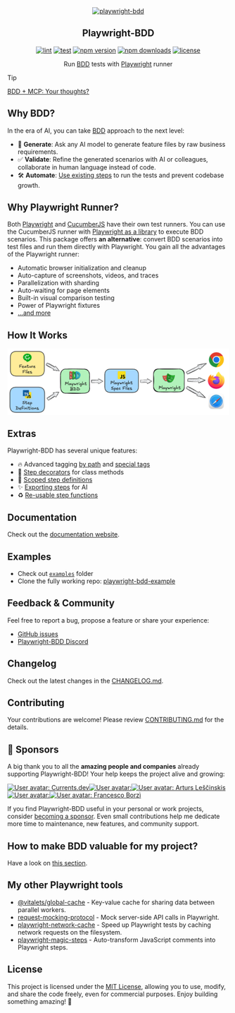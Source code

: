 <div align="center">
  <a href="https://vitalets.github.io/playwright-bdd">
    <img width="128" alt="playwright-bdd" src="./docs/logo.svg">
  </a>
</div>

<h2 align="center">Playwright-BDD</h2>

<div align="center">

[![lint](https://github.com/vitalets/playwright-bdd/actions/workflows/lint.yaml/badge.svg)](https://github.com/vitalets/playwright-bdd/actions/workflows/lint.yaml)
[![test](https://github.com/vitalets/playwright-bdd/actions/workflows/test.yaml/badge.svg)](https://github.com/vitalets/playwright-bdd/actions/workflows/test.yaml)
[![npm version](https://img.shields.io/npm/v/playwright-bdd)](https://www.npmjs.com/package/playwright-bdd)
[![npm downloads](https://img.shields.io/npm/dw/playwright-bdd)](https://www.npmjs.com/package/playwright-bdd)
[![license](https://img.shields.io/npm/l/playwright-bdd)](https://github.com/vitalets/playwright-bdd/blob/main/LICENSE)

</div>

<div align="center">

Run [BDD](https://cucumber.io/docs/bdd/) tests with [Playwright](https://playwright.dev/) runner

</div>

> [!TIP]
> [BDD + MCP: Your thoughts?](https://github.com/vitalets/playwright-bdd/issues/321)

## Why BDD?
In the era of AI, you can take [BDD](https://cucumber.io/docs/bdd/) approach to the next level:

- 🤖 **Generate**: Ask any AI model to generate feature files by raw business requirements.
- ✅ **Validate**: Refine the generated scenarios with AI or colleagues, collaborate in human language instead of code.
- 🛠 **Automate**: [Use existing steps](https://vitalets.github.io/playwright-bdd/#/writing-features/chatgpt) to run the tests and prevent codebase growth.

## Why Playwright Runner?

Both [Playwright](https://playwright.dev/) and [CucumberJS](https://github.com/cucumber/cucumber-js) have their own test runners. You can use the CucumberJS runner with [Playwright as a library](https://playwright.dev/docs/library) to execute BDD scenarios. This package offers **an alternative**: convert BDD scenarios into test files and run them directly with Playwright. You gain all the advantages of the Playwright runner:

- Automatic browser initialization and cleanup
- Auto-capture of screenshots, videos, and traces
- Parallelization with sharding
- Auto-waiting for page elements
- Built-in visual comparison testing
- Power of Playwright fixtures
- [...and more](https://playwright.dev/docs/library#key-differences)

## How It Works

<img align="center" src="https://raw.githubusercontent.com/vitalets/playwright-bdd/refs/heads/main/docs/_media/schema.png"/>

## Extras
Playwright-BDD has several unique features:

- 🔥 Advanced tagging [by path](https://vitalets.github.io/playwright-bdd/#/writing-features/tags-from-path) and [special tags](https://vitalets.github.io/playwright-bdd/#/writing-features/special-tags)
- 🎩 [Step decorators](https://vitalets.github.io/playwright-bdd/#/writing-steps/decorators) for class methods  
- 🎯 [Scoped step definitions](https://vitalets.github.io/playwright-bdd/#/writing-steps/scoped)  
- ✨ [Exporting steps](https://vitalets.github.io/playwright-bdd/#/writing-features/chatgpt) for AI  
- ♻️ [Re-usable step functions](https://vitalets.github.io/playwright-bdd/#/writing-steps/reusing-step-fn)  

## Documentation
Check out the [documentation website](https://vitalets.github.io/playwright-bdd/#/).

## Examples

- Check out [`examples`](/examples) folder
- Clone the fully working repo: [playwright-bdd-example](https://github.com/vitalets/playwright-bdd-example)

## Feedback & Community

Feel free to report a bug, propose a feature or share your experience:

* [GitHub issues](https://github.com/vitalets/playwright-bdd/issues)
* [Playwright-BDD Discord](https://discord.gg/5rwa7TAGUr)

## Changelog
Check out the latest changes in the [CHANGELOG.md](https://github.com/vitalets/playwright-bdd/blob/main/CHANGELOG.md).

## Contributing
Your contributions are welcome! Please review [CONTRIBUTING.md](https://github.com/vitalets/playwright-bdd/blob/main/.github/CONTRIBUTING.md) for the details.

## 💖 Sponsors

A big thank you to all the **amazing people and companies** already supporting Playwright-BDD! Your help keeps the project alive and growing:

<!-- sponsors --><a href="https://github.com/currents-dev"><img src="https:&#x2F;&#x2F;github.com&#x2F;currents-dev.png" width="60px" alt="User avatar: Currents.dev" /></a><a href="https://github.com/jzaratei"><img src="https:&#x2F;&#x2F;github.com&#x2F;jzaratei.png" width="60px" alt="User avatar: " /></a><a href="https://github.com/alescinskis"><img src="https:&#x2F;&#x2F;github.com&#x2F;alescinskis.png" width="60px" alt="User avatar: Arturs Leščinskis" /></a><a href="https://github.com/alexhvastovich"><img src="https:&#x2F;&#x2F;github.com&#x2F;alexhvastovich.png" width="60px" alt="User avatar: " /></a><a href="https://github.com/FrancescoBorzi"><img src="https:&#x2F;&#x2F;github.com&#x2F;FrancescoBorzi.png" width="60px" alt="User avatar: Francesco Borzì" /></a><!-- sponsors -->

If you find Playwright-BDD useful in your personal or work projects, consider [becoming a sponsor](https://github.com/sponsors/vitalets). Even small contributions help me dedicate more time to maintenance, new features, and community support.

## How to make BDD valuable for my project?

Have a look on [this section](https://vitalets.github.io/playwright-bdd/#/faq?id=how-to-make-bdd-valuable-for-my-project).

## My other Playwright tools

* [@vitalets/global-cache](https://github.com/vitalets/global-cache) - Key-value cache for sharing data between parallel workers.
* [request-mocking-protocol](https://github.com/vitalets/request-mocking-protocol) - Mock server-side API calls in Playwright.
* [playwright-network-cache](https://github.com/vitalets/playwright-network-cache) - Speed up Playwright tests by caching network requests on the filesystem.
* [playwright-magic-steps](https://github.com/vitalets/playwright-magic-steps) - Auto-transform JavaScript comments into Playwright steps.

## License
This project is licensed under the [MIT License](https://github.com/vitalets/playwright-bdd/blob/main/LICENSE), allowing you to use, modify, and share the code freely, even for commercial purposes. Enjoy building something amazing! 🎉
